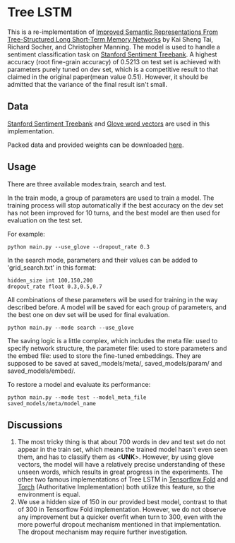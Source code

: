 # Tree LSTM
This is a re-implementation of [Improved Semantic Representations From Tree-Structured Long Short-Term Memory Networks](http://arxiv.org/abs/1503.00075) by Kai Sheng Tai, Richard Socher, and Christopher Manning. The model is used to handle a sentiment classification task on [Stanford Sentiment Treebank](http://nlp.stanford.edu/sentiment/index.html).
A highest accuracy (root fine-grain accuracy) of 0.5213 on test set is achieved with parameters purely tuned on dev set, which is a competitive result to that claimed in the original paper(mean value 0.51). However, it should be admitted that the variance of the final result isn't small.

## Data
[Stanford Sentiment Treebank](http://nlp.stanford.edu/sentiment/index.html) and [Glove word vectors](http://nlp.stanford.edu/projects/glove/) are used in this implementation. 

Packed data and provided weights can be downloaded [here](https://drive.google.com/file/d/10N-zqlPEt1my1lVeG7U7G7uMdaDloyAx/view?usp=sharing).

## Usage
There are three available modes:train, search and test. 

In the train mode, a group of parameters are used to train a model. The training process will stop automatically if the best accuracy on the dev set has not been improved for 10 turns, and the best model are then used for evaluation on the test set.

For example:
```
python main.py --use_glove --dropout_rate 0.3
```
In the search mode, parameters and their values can be added to 'grid_search.txt' in this format:
```
hidden_size int 100,150,200
dropout_rate float 0.3,0.5,0.7
```
All combinations of these parameters will be used for training in the way described before. A model will be saved for each group of parameters, and the best one on dev set will be used for final evaluation.
```
python main.py --mode search --use_glove
```
The saving logic is a little complex, which includes the meta file: used to specify network structure, the parameter file: used to store parameters and the embed file: used to store the fine-tuned embeddings. They are supposed to be saved at saved_models/meta/, saved_models/param/ and saved_models/embed/.

To restore a model and evaluate its performance:
```
python main.py --mode test --model_meta_file saved_models/meta/model_name
```
## Discussions 
1. The most tricky thing is that about 700 words in dev and test set do not appear in the train set, which means the trained model hasn't even seen them, and has to classify them as <__UNK__>. However, by using glove vectors, the model will have a relatively precise understanding of these unseen words, which results in great progress in the experiments. The other two famous implementations of Tree LSTM in [Tensorflow Fold](https://github.com/tensorflow/fold/blob/master/tensorflow_fold/g3doc/sentiment.ipynb) and [Torch](https://github.com/stanfordnlp/treelstm) (Authoritative Implementation) both utilize this feature, so the environment is equal.
2. We use a hidden size of 150 in our provided best model, contrast to that of 300 in Tensorflow Fold implementation. However, we do not observe any improvement but a quicker overfit when turn to 300, even with the more powerful dropout mechanism mentioned in that implementation. The dropout mechanism may require further investigation.